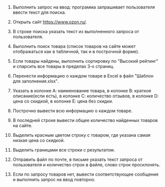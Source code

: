 1. Выполнить запрос на ввод: программа запрашивает пользователя ввести текст для поиска.

2. Открыть сайт https://www.ozon.ru/.

3. В строке поиска указать текст из выполненного запроса от пользователя.

4. Выполнить поиск товара (список товаров на сайте может отображаться как в табличной, так и в построчной форме).

5. Если товары найдены, выполнить сортировку по "Высокий рейтинг" и спарсить все товары в пределах 3-х страниц.

6. Перенести информацию о каждом товаре в Excel в файл "Шаблон для заполнения.xlsx".

7. Указать в колонке А: наименование товара, в колонке В: краткое описание(если есть), в колонке С: количество отзывов, в колонке D: цена со скидкой, в колонке Е: цена без скидки.

8. Построчно вывести всю информацию о каждом товаре.

9. В последней строке вывести общее количество найденных товаров на сайте.

10. Выделить красным цветом строку с товаром, где указана самая низкая цена со скидкой.

11. Выделить границами все строки с результатом.

12. Отправить файл по почте, в письме указать текст запроса от пользователя и количество строк в файле, слово строк просклонять.

13. Если по запросу товаров нет, вывести соответствующее сообщение и выполнить запрос на ввод повторно.
